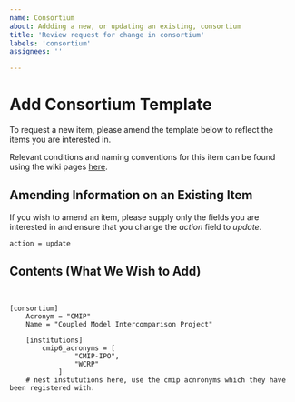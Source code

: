 ```yaml
---
name: Consortium
about: Addding a new, or updating an existing, consortium
title: 'Review request for change in consortium'
labels: 'consortium'
assignees: ''

---
```


# Add Consortium Template

To request a new item, please amend the template below to reflect the items you are interested in.

Relevant conditions and naming conventions for this item can be found using the wiki pages [here]().

## Amending Information on an Existing Item

If you wish to amend an item, please supply only the fields you are interested in and ensure that you change the *action* field to *update*.

``` action = update ```

<!---  info 

We are trialing the addition of new components using the configuration file format. 
To use this, please fill out the template below, keeping the spacing and indentation of the file.

--->

## Contents (What We Wish to Add)



``` configfile


[consortium]
    Acronym = "CMIP"
    Name = "Coupled Model Intercomparison Project"
    
    [institutions]
        cmip6_acronyms = [
                "CMIP-IPO",
                "WCRP"
            ]
    # nest instututions here, use the cmip acnronyms which they have been registered with.


```

